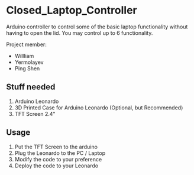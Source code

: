 # Closed_Laptop_Controller
Arduino controller to control some of the basic laptop functionality without having to open the lid.
You may control up to 6 functionality.

Project member:
* Willliam
* Yermolayev
* Ping Shen

## Stuff needed
1. Arduino Leonardo
2. 3D Printed Case for Arduino Leonardo (Optional, but Recommended)
3. TFT Screen 2.4"

## Usage
1. Put the TFT Screen to the arduino
2. Plug the Leonardo to the PC / Laptop
3. Modify the code to your preference
4. Deploy the code to your Leonardo
